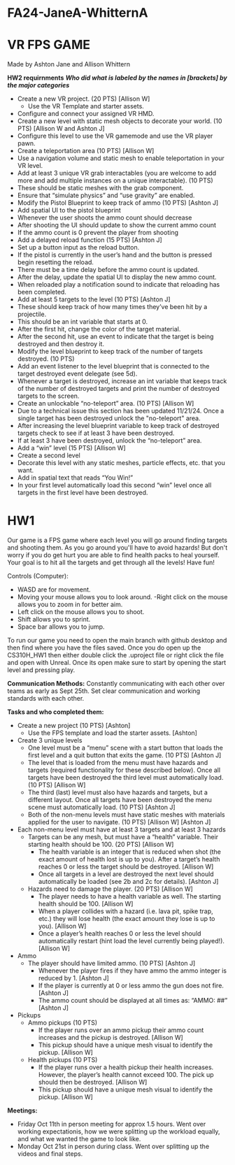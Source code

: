 # FA24-JaneA-WhitternA

# VR FPS GAME
Made by Ashton Jane and Allison Whittern

**HW2 requirnments**
***Who did what is labeled by the names in [brackets] by the major categories***
- Create a new VR project. (20 PTS) [Allison W]
  - Use the VR Template and starter assets.
 - Configure and connect your assigned VR HMD.
- Create a new level with static mesh objects to decorate your world. (10 PTS) [Allison W and Ashton J]
 - Configure this level to use the VR gamemode and use the VR player pawn.
- Create a teleportation area (10 PTS) [Allison W]
 - Use a navigation volume and static mesh to enable teleportation in your VR level.
- Add at least 3 unique VR grab interactables (you are welcome to add more and add multiple instances on a unique interactable). (10 PTS)
 - These should be static meshes with the grab component.
 - Ensure that “simulate physics” and “use gravity” are enabled.
- Modify the Pistol Blueprint to keep track of ammo (10 PTS) [Ashton J]
 - Add spatial UI to the pistol blueprint
 - Whenever the user shoots the ammo count should decrease
 - After shooting the UI should update to show the current ammo count
 - If the ammo count is 0 prevent the player from shooting
- Add a delayed reload function (15 PTS) [Ashton J]
 - Set up a button input as the reload button.
 - If the pistol is currently in the user’s hand and the button is pressed begin resetting the reload.
 - There must be a time delay before the ammo count is updated.
 - After the delay, update the spatial UI to display the new ammo count.
 - When reloaded play a notification sound to indicate that reloading has been completed.
- Add at least 5 targets to the level (10 PTS) [Ashton J]
 - These should keep track of how many times they’ve been hit by a projectile.
 - This should be an int variable that starts at 0.
 - After the first hit, change the color of the target material.
 - After the second hit, use an event to indicate that the target is being destroyed and then destroy it.
- Modify the level blueprint to keep track of the number of targets destroyed. (10 PTS)
 - Add an event listener to the level blueprint that is connected to the target destroyed event delegate (see 5d).
 - Whenever a target is destroyed, increase an int variable that keeps track of the number of destroyed targets and print the number of destroyed targets to the screen.
- Create an unlockable “no-teleport” area. (10 PTS) [Allison W]
 - Due to a technical issue this section has been updated 11/21/24. Once a single target has been destroyed unlock the "no-teleport" area.
 - After increasing the level blueprint variable to keep track of destroyed targets check to see if at least 3 have been destroyed.
 - If at least 3 have been destroyed, unlock the “no-teleport” area.
- Add a “win” level (15 PTS) [Allison W]
 - Create a second level
 - Decorate this level with any static meshes, particle effects, etc. that you want.
 - Add in spatial text that reads “You Win!”
 - In your first level automatically load this second “win” level once all targets in the first level have been destroyed.


# HW1
Our game is a FPS game where each level you will go around finding targets and shooting them. As you go around you'll have to avoid hazards! But don't worry if you do get hurt you are able to find health packs to heal yourself. Your goal is to hit all the targets and get through all the levels! Have fun!

Controls (Computer):
- WASD are for movement.
- Moving your mouse allows you to look around.
 -Right click on the mouse allows you to zoom in for better aim.
- Left click on the mouse allows you to shoot. 
- Shift allows you to sprint.
- Space bar allows you to jump.

To run our game you need to open the main branch with github desktop and then find where you have the files saved. Once you do open up the CS310H_HW1 then either double click the .uproject file or right click the file and open with Unreal. Once its open make sure to start by opening the start level and pressing play.

**Communication Methods:**
Constantly communicating with each other over teams as early as Sept 25th.
Set clear communication and working standards with each other.

**Tasks and who completed them:**
- Create a new project (10 PTS) [Ashton]
    - Use the FPS template and load the starter assets. [Ashton]
- Create 3 unique levels 
    - One level must be a “menu” scene with a start button that loads the first level and a quit button that exits the game. (10 PTS) [Ashton J]
    - The level that is loaded from the menu must have hazards and targets (required functionality for these described below). Once all targets have been destroyed the third level must automatically load. (10 PTS) [Allison W]
    - The third (last) level must also have hazards and targets, but a different layout. Once all targets have been destroyed the menu scene must automatically load. (10 PTS) [Ashton J]
    - Both of the non-menu levels must have static meshes with materials applied for the user to navigate. (10 PTS) [Allison W] [Ashton J]
- Each non-menu level must have at least 3 targets and at least 3 hazards 
    - Targets can be any mesh, but must have a “health” variable. Their starting health should be 100. (20 PTS) [Allison W]
      - The health variable is an integer that is reduced when shot (the exact amount of health lost is up to you). After a target’s health reaches 0 or less the target should be destroyed. [Allison W]
      - Once all targets in a level are destroyed the next level should automatically be loaded (see 2b and 2c for details). [Ashton J]
    - Hazards need to damage the player. (20 PTS) [Allison W]
      - The player needs to have a health variable as well. The starting health should be 100. [Allison W]
      - When a player collides with a hazard (i.e. lava pit, spike trap, etc.) they will lose health (the exact amount they lose is up to you). [Allison W]
      - Once a player’s health reaches 0 or less the level should automatically restart (hint load the level currently being played!). [Allison W]
- Ammo
    - The player should have limited ammo. (10 PTS) [Ashton J]
      - Whenever the player fires if they have ammo the ammo integer is reduced by 1. [Ashton J]
      - If the player is currently at 0 or less ammo the gun does not fire. [Ashton J]
      - The ammo count should be displayed at all times as: “AMMO: ##” [Ashton J]
- Pickups
    - Ammo pickups (10 PTS) 
      - If the player runs over an ammo pickup their ammo count increases and the pickup is destroyed. [Allison W]
      - This pickup should have a unique mesh visual to identify the pickup. [Allison W]
    - Health pickups (10 PTS) 
      - If the player runs over a health pickup their health increases. However, the player’s health cannot exceed 100. The pick up should then be destroyed. [Allison W]
      - This pickup should have a unique mesh visual to identify the pickup. [Allison W]

**Meetings:**
- Friday Oct 11th in person meeting for approx 1.5 hours. Went over working expectationis, how we were splitting up the workload equally, and what we wanted the game to look like.
- Monday Oct 21st in person during class. Went over splitting up the videos and final steps.
